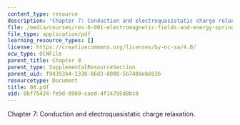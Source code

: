 ```yaml
---
content_type: resource
description: 'Chapter 7: Conduction and electroquasistatic charge relaxation.'
file: /media/courses/res-6-001-electromagnetic-fields-and-energy-spring-2008/0bf75424fe9d0909caed4f14795d8bc9_08.pdf
file_type: application/pdf
learning_resource_types: []
license: https://creativecommons.org/licenses/by-nc-sa/4.0/
ocw_type: OCWFile
parent_title: Chapter 8
parent_type: SupplementalResourceSection
parent_uid: f94393b4-1330-86d3-8008-5b748deb6936
resourcetype: Document
title: 08.pdf
uid: 0bf75424-fe9d-0909-caed-4f14795d8bc9
---
```

Chapter 7: Conduction and electroquasistatic charge relaxation.